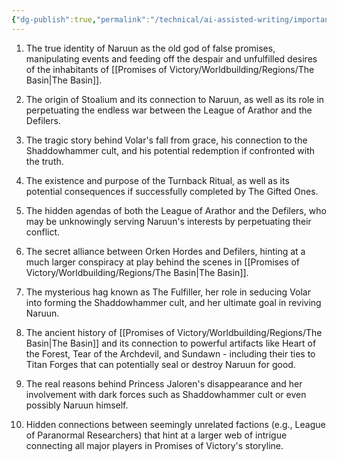 ```yaml
---
{"dg-publish":true,"permalink":"/technical/ai-assisted-writing/important-secrets-of-the-campain/","noteIcon":"Technical","created":"2023-04-10T23:09:57.320+02:00","updated":"2023-04-30T10:49:07.045+02:00"}
---
```


1. The true identity of Naruun as the old god of false promises, manipulating events and feeding off the despair and unfulfilled desires of the inhabitants of [[Promises of Victory/Worldbuilding/Regions/The Basin\|The Basin]].

2. The origin of Stoalium and its connection to Naruun, as well as its role in perpetuating the endless war between the League of Arathor and the Defilers.

3. The tragic story behind Volar's fall from grace, his connection to the Shaddowhammer cult, and his potential redemption if confronted with the truth.

4. The existence and purpose of the Turnback Ritual, as well as its potential consequences if successfully completed by The Gifted Ones.

5. The hidden agendas of both the League of Arathor and the Defilers, who may be unknowingly serving Naruun's interests by perpetuating their conflict.

6. The secret alliance between Orken Hordes and Defilers, hinting at a much larger conspiracy at play behind the scenes in [[Promises of Victory/Worldbuilding/Regions/The Basin\|The Basin]].

7. The mysterious hag known as The Fulfiller, her role in seducing Volar into forming the Shaddowhammer cult, and her ultimate goal in reviving Naruun.

8. The ancient history of [[Promises of Victory/Worldbuilding/Regions/The Basin\|The Basin]] and its connection to powerful artifacts like Heart of the Forest, Tear of the Archdevil, and Sundawn - including their ties to Titan Forges that can potentially seal or destroy Naruun for good.

9. The real reasons behind Princess Jaloren's disappearance and her involvement with dark forces such as Shaddowhammer cult or even possibly Naruun himself.

10. Hidden connections between seemingly unrelated factions (e.g., League of Paranormal Researchers) that hint at a larger web of intrigue connecting all major players in Promises of Victory's storyline.
